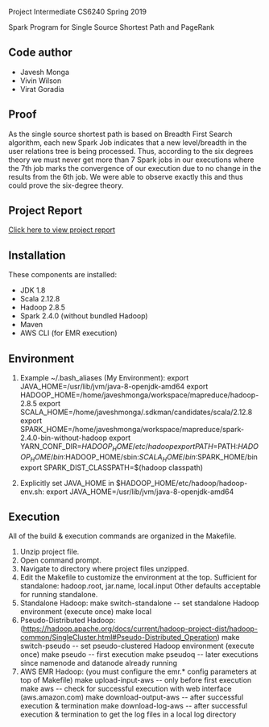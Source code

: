 Project Intermediate
CS6240
Spring 2019

Spark Program for Single Source Shortest Path and PageRank

Code author
-----------
- Javesh Monga
- Vivin Wilson
- Virat Goradia

## Proof

As the single source shortest path is based on Breadth First Search algorithm, each new Spark Job indicates that a new level/breadth in the user relations tree is being processed. Thus, according to the six degrees theory we must never get more than 7 Spark jobs in our executions where the 7th job marks the convergence of our execution due to no change in the results from the 6th job. We were able to observe exactly this and thus could prove the six-degree theory.

## Project Report 

[Click here to view project report](https://docs.google.com/document/d/15zDsXcDInnR6-PjJXmhbfgh2_UjVYzycJe6uVRTPz1w/edit?usp=sharing)

Installation
------------
These components are installed:
- JDK 1.8
- Scala 2.12.8
- Hadoop 2.8.5
- Spark 2.4.0 (without bundled Hadoop)
- Maven
- AWS CLI (for EMR execution)

Environment
-----------
1) Example ~/.bash_aliases (My Environment):
export JAVA_HOME=/usr/lib/jvm/java-8-openjdk-amd64
export HADOOP_HOME=/home/javeshmonga/workspace/mapreduce/hadoop-2.8.5
export SCALA_HOME=/home/javeshmonga/.sdkman/candidates/scala/2.12.8
export SPARK_HOME=/home/javeshmonga/workspace/mapreduce/spark-2.4.0-bin-without-hadoop
export YARN_CONF_DIR=$HADOOP_HOME/etc/hadoop
export PATH=$PATH:$HADOOP_HOME/bin:$HADOOP_HOME/sbin:$SCALA_HOME/bin:$SPARK_HOME/bin
export SPARK_DIST_CLASSPATH=$(hadoop classpath)

2) Explicitly set JAVA_HOME in $HADOOP_HOME/etc/hadoop/hadoop-env.sh:
export JAVA_HOME=/usr/lib/jvm/java-8-openjdk-amd64

Execution
---------
All of the build & execution commands are organized in the Makefile.
1) Unzip project file.
2) Open command prompt.
3) Navigate to directory where project files unzipped.
4) Edit the Makefile to customize the environment at the top.
	Sufficient for standalone: hadoop.root, jar.name, local.input
	Other defaults acceptable for running standalone.
5) Standalone Hadoop:
	make switch-standalone		-- set standalone Hadoop environment (execute once)
	make local
6) Pseudo-Distributed Hadoop: (https://hadoop.apache.org/docs/current/hadoop-project-dist/hadoop-common/SingleCluster.html#Pseudo-Distributed_Operation)
	make switch-pseudo			-- set pseudo-clustered Hadoop environment (execute once)
	make pseudo					-- first execution
	make pseudoq				-- later executions since namenode and datanode already running 
7) AWS EMR Hadoop: (you must configure the emr.* config parameters at top of Makefile)
	make upload-input-aws		-- only before first execution
	make aws					-- check for successful execution with web interface (aws.amazon.com)
	make download-output-aws	-- after successful execution & termination
	make download-log-aws       -- after successful execution & termination to get the log files in a local log directory
